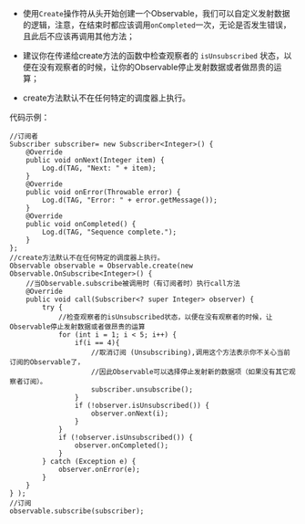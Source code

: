 - 使用`Create`操作符从头开始创建一个Observable，我们可以自定义发射数据的逻辑，注意，在结束时都应该调用`onCompleted`一次，无论是否发生错误，且此后不应该再调用其他方法；

- 建议你在传递给create方法的函数中检查观察者的 `isUnsubscribed` 状态，以便在没有观察者的时候，让你的Observable停止发射数据或者做昂贵的运算；

- create方法默认不在任何特定的调度器上执行。

代码示例：

```
//订阅者
Subscriber subscriber= new Subscriber<Integer>() {
    @Override
    public void onNext(Integer item) {
        Log.d(TAG, "Next: " + item);
    }
    @Override
    public void onError(Throwable error) {
        Log.d(TAG, "Error: " + error.getMessage());
    }
    @Override
    public void onCompleted() {
        Log.d(TAG, "Sequence complete.");
    }
};
//create方法默认不在任何特定的调度器上执行。
Observable observable = Observable.create(new Observable.OnSubscribe<Integer>() {
    //当Observable.subscribe被调用时（有订阅者时）执行call方法
    @Override
    public void call(Subscriber<? super Integer> observer) {
        try {
            //检查观察者的isUnsubscribed状态，以便在没有观察者的时候，让Observable停止发射数据或者做昂贵的运算
            for (int i = 1; i < 5; i++) {
                if(i == 4){
                    //取消订阅 (Unsubscribing),调用这个方法表示你不关心当前订阅的Observable了，
                    //因此Observable可以选择停止发射新的数据项（如果没有其它观察者订阅）。
                    subscriber.unsubscribe();
                }
                if (!observer.isUnsubscribed()) {
                    observer.onNext(i);
                }
            }
            if (!observer.isUnsubscribed()) {
                observer.onCompleted();
            }
        } catch (Exception e) {
            observer.onError(e);
        }
    }
} );
//订阅
observable.subscribe(subscriber);
```